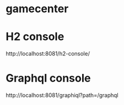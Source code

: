 # gamecenter

# H2 console 
http://localhost:8081/h2-console/

# Graphql console
http://localhost:8081/graphiql?path=/graphql

# 


